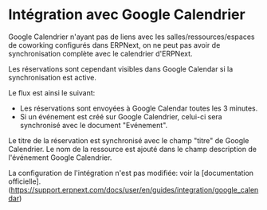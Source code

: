 <!-- add-breadcrumbs -->
# Intégration avec Google Calendrier

Google Calendrier n'ayant pas de liens avec les salles/ressources/espaces de coworking configurés dans ERPNext, on ne peut pas avoir de synchronisation complète avec le calendrier d'ERPNext.

Les réservations sont cependant visibles dans Google Calendar si la synchronisation est active.

Le flux est ainsi le suivant:
- Les réservations sont envoyées à Google Calendar toutes les 3 minutes.
- Si un événement est créé sur Google Calendrier, celui-ci sera synchronisé avec le document "Evénement".

Le titre de la réservation est synchronisé avec le champ "titre" de Google Calendrier.
Le nom de la ressource est ajouté dans le champ description de l'événement Google Calendrier.


La configuration de l'intégration n'est pas modifiée: voir la [documentation officielle].(https://support.erpnext.com/docs/user/en/guides/integration/google_calendar)


<!-- markdown -->